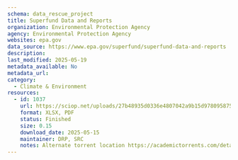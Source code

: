 ```yaml
---
schema: data_rescue_project 
title: Superfund Data and Reports
organization: Environmental Protection Agency
agency: Environmental Protection Agency
websites: epa.gov
data_source: https://www.epa.gov/superfund/superfund-data-and-reports
description: 
last_modified: 2025-05-19
metadata_available: No
metadata_url: 
category:
  - Climate & Environment 
resources:
  - id: 1037
    url: https://sciop.net/uploads/27b48935d0336e4807042a9b15d978095875d27d
    format: XLSX, PDF
    status: Finished
    size: 0.15
    download_date: 2025-05-15
    maintainer: DRP, SRC
    notes: Alternate torrent location https://academictorrents.com/details/27b48935d0336e4807042a9b15d978095875d27d
---
```

